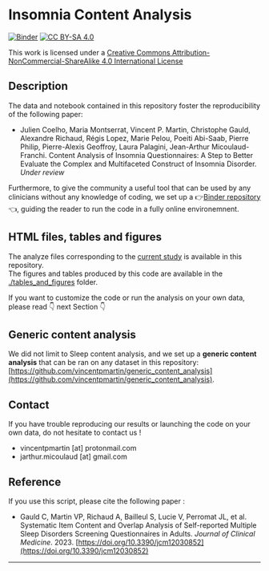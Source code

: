 # Insomnia Content Analysis 

[![Binder](https://mybinder.org/badge_logo.svg)](https://mybinder.org/v2/gh/vincentpmartin/insomnia.content.analysis/HEAD?labpath=jupyter_notebook_insomnia_content_analysis.ipynb)
[![CC BY-SA 4.0](https://img.shields.io/badge/License-CC%20BY--NC--SA%204.0-lightgrey.svg)](http://creativecommons.org/licenses/by-nc-sa/4.0/)

This work is licensed under a
[Creative Commons Attribution-NonCommercial-ShareAlike 4.0 International License](http://creativecommons.org/licenses/by-nc-sa/4.0/)

## Description
The data and notebook contained in this repository foster the reproducibility of the following paper: 

* Julien Coelho, Maria Montserrat, Vincent P. Martin, Christophe Gauld, Alexandre Richaud, Régis Lopez, Marie Pelou, Poeiti Abi-Saab, Pierre Philip, Pierre-Alexis Geoffroy, Laura Palagini, Jean-Arthur Micoulaud-Franchi. 
Content Analysis of Insomnia Questionnaires: A Step to Better Evaluate the Complex and Multifaceted Construct of Insomnia Disorder. *Under review*


Furthermore, to give the community a useful tool that can be used by any clinicians without any knowledge of coding, we set up a 👉[Binder repository](https://mybinder.org/v2/gh/vincentpmartin/insomnia.content.analysis/HEAD?labpath=jupyter_notebook_insomnia_content_analysis.ipynb)👈, guiding the reader to run the code in a fully online environemnent. 

## HTML files, tables and figures
The analyze files corresponding to the [current study](https://raw.githack.com/vincentpmartin/insomnia.content.analysis/main/jupyter_notebook_insomnia_content_analysis.html) is available in this repository. <br>
The figures and tables produced by this code are available in the [./tables_and_figures](./tables_and_figures) folder. 

If you want to customize the code or run the analysis on your own data, please read 👇 next Section 👇

## Generic content analysis

We did not limit to Sleep content analysis, and we set up a **generic content analysis** that can be ran on any dataset in this repository: [https://github.com/vincentpmartin/generic_content_analysis](https://github.com/vincentpmartin/generic_content_analysis).


## Contact
If you have trouble reproducing our results or launching the code on your own data, do not hesitate to contact us !
* vincentpmartin [at] protonmail.com
* jarthur.micoulaud [at] gmail.com

## Reference
If you use this script, please cite the following paper : 
* Gauld C, Martin VP, Richaud A, Bailleul S, Lucie V, Perromat JL, et al. Systematic Item Content and Overlap Analysis of Self-reported Multiple Sleep Disorders Screening Questionnaires in Adults. *Journal of Clinical Medicine*. 2023. [https://doi.org/10.3390/jcm12030852](https://doi.org/10.3390/jcm12030852)
 
---
